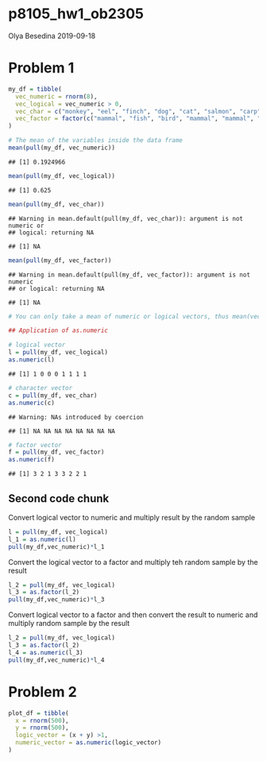 p8105\_hw1\_ob2305
================
Olya Besedina
2019-09-18

# Problem 1

``` r
my_df = tibble(
  vec_numeric = rnorm(8),
  vec_logical = vec_numeric > 0,
  vec_char = c("monkey", "eel", "finch", "dog", "cat", "salmon", "carp","parrot"),
  vec_factor = factor(c("mammal", "fish", "bird", "mammal", "mammal", "fish", "fish", "bird"))
)

# The mean of the variables inside the data frame
mean(pull(my_df, vec_numeric))
```

    ## [1] 0.1924966

``` r
mean(pull(my_df, vec_logical))
```

    ## [1] 0.625

``` r
mean(pull(my_df, vec_char))
```

    ## Warning in mean.default(pull(my_df, vec_char)): argument is not numeric or
    ## logical: returning NA

    ## [1] NA

``` r
mean(pull(my_df, vec_factor))
```

    ## Warning in mean.default(pull(my_df, vec_factor)): argument is not numeric
    ## or logical: returning NA

    ## [1] NA

``` r
# You can only take a mean of numeric or logical vectors, thus mean(vec_char) and mean(vec_factor) are not applicable.

## Application of as.numeric

# logical vector
l = pull(my_df, vec_logical)
as.numeric(l)
```

    ## [1] 1 0 0 0 1 1 1 1

``` r
# character vector
c = pull(my_df, vec_char)
as.numeric(c)
```

    ## Warning: NAs introduced by coercion

    ## [1] NA NA NA NA NA NA NA NA

``` r
# factor vector
f = pull(my_df, vec_factor)
as.numeric(f)
```

    ## [1] 3 2 1 3 3 2 2 1

## Second code chunk

Convert logical vector to numeric and multiply result by the random
sample

``` r
l = pull(my_df, vec_logical)
l_1 = as.numeric(l)
pull(my_df,vec_numeric)*l_1
```

Convert the logical vector to a factor and multiply teh random sample by
the result

``` r
l_2 = pull(my_df, vec_logical)
l_3 = as.factor(l_2)
pull(my_df,vec_numeric)*l_3
```

Convert logical vector to a factor and then convert the result to
numeric and multiply random sample by the result

``` r
l_2 = pull(my_df, vec_logical)
l_3 = as.factor(l_2)
l_4 = as.numeric(l_3)
pull(my_df,vec_numeric)*l_4
```

# Problem 2

``` r
plot_df = tibble(
  x = rnorm(500),
  y = rnorm(500),
  logic_vector = (x + y) >1,
  numeric_vector = as.numeric(logic_vector)
)
```
